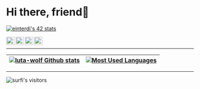 # Hi there, friend👋

[![einterdi's 42 stats](https://badge42.vercel.app/api/v2/cl1wfb6qw002609lbj9p7l5hr/stats?cursusId=21&coalitionId=99)](https://github.com/luta-wolf)

<a href="https://t.me/d_skrynnikov">
  <img align="left" alt="Eric's Telegram" width="22px" src="https://cdn.jsdelivr.net/npm/simple-icons@v3/icons/telegram.svg" />
</a>
<a href="https://www.linkedin.com/in/denis-skrynnikov-2262921a4">
  <img align="left" alt="Eric's Linkdein" width="22px" src="https://cdn.jsdelivr.net/npm/simple-icons@v3/icons/linkedin.svg" />
</a>
<a href="https://instagram.com/d_skrynnikov">
  <img align="left" alt="Eric's Instagram" width="22px" src="https://cdn.jsdelivr.net/npm/simple-icons@v3/icons/instagram.svg" />
</a>
<a href="mailto:denis.skrynnikov.job@gmail.com">
<img align="left" alt="Gmail" width="22px" src="https://cdn.jsdelivr.net/npm/simple-icons@3.13.0/icons/gmail.svg" />
</a>

<br />

____
|[![luta-wolf Github stats](https://github-readme-stats.vercel.app/api?username=luta-wolf&count_private=true&show_icons=true&hide=contribs,issues&hide_border=true)](https://github.com/luta-wolf?tab=repositories) | [![Most Used Languages](https://github-readme-stats.vercel.app/api/top-langs/?username=luta-wolf&layout=compact&hide_border=true)](https://github.com/luta-wolf?tab=repositories) |
|---|---|
____
<img alt="surfi's visitors" src="https://komarev.com/ghpvc/?username=luta-wolf&color=blue&style=flat&label=visitors" />

<!--
 ### School21 profile:

![einterdi's stats](https://badge42.herokuapp.com/api/stats/einterdi)

-->

